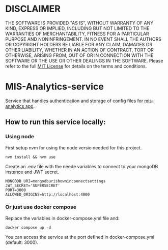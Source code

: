 # DISCLAIMER

THE SOFTWARE IS PROVIDED "AS IS", WITHOUT WARRANTY OF ANY KIND, EXPRESS OR IMPLIED, INCLUDING BUT NOT LIMITED TO THE WARRANTIES OF MERCHANTABILITY, FITNESS FOR A PARTICULAR PURPOSE AND NONINFRINGEMENT. IN NO EVENT SHALL THE AUTHORS OR COPYRIGHT HOLDERS BE LIABLE FOR ANY CLAIM, DAMAGES OR OTHER LIABILITY, WHETHER IN AN ACTION OF CONTRACT, TORT OR OTHERWISE, ARISING FROM, OUT OF OR IN CONNECTION WITH THE SOFTWARE OR THE USE OR OTHER DEALINGS IN THE SOFTWARE. Please refer to the full [MIT License](https://github.com/nicolasleivab/mis-analytics-service/blob/main/LICENSE) for details on the terms and conditions.

# MIS-Analytics-service

Service that handles authentication and storage of config files for [mis-analytics app](https://github.com/nicolasleivab/mis-analytics).

## How to run this service locally:

### Using node

First setup nvm for using the node versio needed for this project.

```
nvm install && nvm use
```

Create an .env file with the neede variables to connect to your mongoDB instance and JWT secret.

```
MONGODB_URI=mongodburishowninconnectsettings
JWT_SECRET='SUPERSECRET'
PORT=3000
ALLOWED_ORIGINS=http://localhost:4000
```

### Or just use docker compose

Replace the variables in docker-compose.yml file and:

```
docker compose up -d
```

You can access the service at the port defined in docker-compose.yml (default: 3000).
